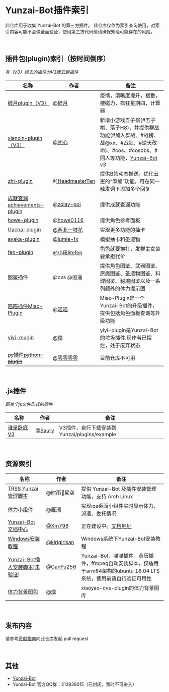 # Yunzai-Bot插件索引

此仓库用于收集 Yunzai-Bot 的第三方插件。
此仓库仅作为索引查询使用，对索引内容可能不会做全面验证，使用第三方代码前请确保知晓可能存在的风险。

<br>

## 插件包(plugin)索引（按时间倒序）
*有（V3）标志的插件为V3版云崽插件*


<!-- 新内容请添加到首行 -->

| 名称 | 作者 | 备注 |
| --- | --- | --- |
| [碎月plugin（V3）](https://gitee.com/Acceleratorsky/suiyue) | [@碎月](https://gitee.com/Acceleratorsky) | 疫情，清晰度提升，搜番，搜磁力，疯狂星期四，计算器 |
|[xianxin-plugin（V3）](https://gitee.com/xianxincoder/xianxin-plugin)|[@闲心](https://gitee.com/xianxincoder)|新增小游戏五子棋(#五子棋、落子H8)，并提供群战功能(#加入群战、#战榜、战@xx、#战狂、#逆天改命)、#cos、#cosdbs、#同人等功能，[Yunzai-Bot](https://gitee.com/Le-niao/Yunzai-Bot) v3|
| [zhi-plugin](https://github.com/HeadmasterTan/zhi-plugin) | [@HeadmasterTan](https://github.com/HeadmasterTan) | 提供B站动态推送。优化云崽的“添加”功能，可在同一触发词下添加多个回复 |
| [成就查漏achievements-plugin](https://github.com/zolay-poi/achievements-plugin) | [@zolay-poi](https://github.com/zolay-poi) | 提供成就查漏功能 |
| [howe-plugin](https://github.com/howe0116/howe-plugin) | [@howe0116](https://github.com/howe0116) | 提供角色参考面板 |
| [Gacha-plugin](https://gitee.com/Nwflower/Gacha-plugin) | [@西北一枝花](https://gitee.com/Nwflower/) | 实现更多功能的抽卡 |
| [ayaka-plugin](https://github.com/lumie-fx/ayaka-plugin) | [@lumie-fx](https://github.com/lumie-fx) | 模拟抽卡和圣遗物 |
| [fen-plugin](https://gitee.com/litefen/fen-plugin) | [@小粉litefen](https://gitee.com/litefen) | 色色就要挨打，发群主女装要承担代价 |
|  图鉴插件 | @cvs @逍遥 | 提供角色图鉴、武器图鉴、原魔图鉴、圣遗物图鉴、料理图鉴、秘境图鉴以及一系列额外的体力提示图 |
| [喵喵插件Miao-Plugin](https://gitee.com/yoimiya-kokomi/miao-plugin) | [@喵喵](https://gitee.com/yoimiya-kokomi)| Miao-Plugin是一个Yunzai-Bot的升级插件，提供包括角色面板查询等升级功能 |
| [yiyi-plugin](https://gitee.com/cv-hunag/yiyi-plugin) | [@煌](https://gitee.com/cv-hunag) | yiyi-plugin是Yunzai-Bot的垃圾插件.现作者已摆烂，处于废弃状态. |
[~~py插件python-plugin~~](https://gitee.com/linglinglingling-python/python-plugin) | [@零零零零](https://gitee.com/linglinglingling-python) | 目前仓库不可用 |

<!-- 请不要在这里添加内容，请将内容添加到首行 -->

<br>

## .js插件
*即单个js文件形式的插件*

<!-- 新内容请添加到首行 -->

| 名称 | 作者 | 备注 |
| --- | --- | --- |
| [谁是卧底V3](https://gitee.com/Saury-loser/Saury) | [@Saury](https://gitee.com/Saury-loser) | V3插件，自行下载安装到Yunzai/plugins/example |

<br>

## 资源索引

| 名称 | 作者 | 备注 |
| --- | --- | --- |
| [TRSS Yunzai 管理脚本](https://gitee.com/TimeRainStarSky/TRSS_Yunzai) | [@时雨🌌星空](https://gitee.com/TimeRainStarSky) | 提供 Yunzai-Bot 及插件安装管理功能，支持 Arch Linux |
| [体力小组件](https://gihub.com/OctoberCK/genshinhelper) | [@雁潮](https://github.com/OctoberCK) | 实现ios桌面小组件实时显示体力、派遣、委托情况 |
| [Yunzai-Bot 文档中心](https://github.com/Xm798/Yunzai-Bot-Docs) | [@Xm798](https://github.com/Xm798) | 正在建设中。[文档地址](https://docs.yunzai.org/) |
| [Windows安装教程](https://github.com/kirigirisan/Windows-Install-Yunzai-Bot) | [@kirigirisan](https://github.com/kirigirisan) | Windows系统下Yunzai-Bot安装教程 |
| [Yunzai-Bot懒人安装脚本[未验证]](https://github.com/GanYu256/Yunzai) | [@GanYu256](https://github.com/GanYu256/Yunzai/commits?author=GanYu256) | Yunzai-Bot，喵喵插件，黄历插件，ffmpeg自动安装脚本，仅适用于arm64架构的ubuntu 18.04 LTS系统，使用前请自行验证可用性|
| [体力背景图包](https://gitee.com/cv-hunag/BJT) | [@煌](https://gitee.com/cv-hunag) | xiaoyao-cvs-plugin的体力背景图库 |

<br>

## 发布内容

请参考[贡献指南](./CONTRIBUTING.md)向此仓库发起 pull request

<br>

## 其他

* [Yunzai-Bot](https://gitee.com/Le-niao/Yunzai-Bot)
* Yunzai-Bot 官方QQ群：213938015（已封闭，暂时不可进入）
